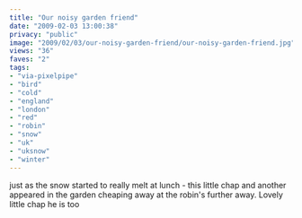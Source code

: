 ```yaml
---
title: "Our noisy garden friend"
date: "2009-02-03 13:00:38"
privacy: "public"
image: "2009/02/03/our-noisy-garden-friend/our-noisy-garden-friend.jpg"
views: "36"
faves: "2"
tags:
- "via-pixelpipe"
- "bird"
- "cold"
- "england"
- "london"
- "red"
- "robin"
- "snow"
- "uk"
- "uksnow"
- "winter"
---
```

just as the snow started to really melt at lunch - this little chap and another appeared in the garden cheaping away at the robin's further away. Lovely little chap he is too<a href="/photos/2009/02/03/our-noisy-garden-friend"></a>
